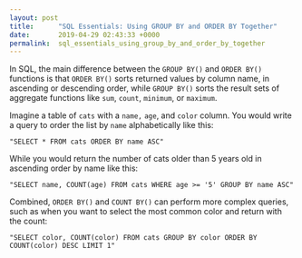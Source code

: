 ```yaml
---
layout: post
title:      "SQL Essentials: Using GROUP BY and ORDER BY Together"
date:       2019-04-29 02:43:33 +0000
permalink:  sql_essentials_using_group_by_and_order_by_together
---
```



In SQL, the main difference between the `GROUP BY()` and `ORDER BY()` functions is that `ORDER BY()` sorts returned values by column name, in ascending or descending order, while `GROUP BY()` sorts the result sets of aggregate functions like `sum`, `count`, `minimum`, or `maximum`.

Imagine a table of `cats` with a `name,` `age`, and `color` column. You would write a query to order the list by `name` alphabetically like this:

`"SELECT * FROM cats ORDER BY name ASC"`

While you would return the number of cats older than 5 years old in ascending order by name like this:

`"SELECT name, COUNT(age) FROM cats WHERE age >= '5' GROUP BY name ASC"`

Combined, `ORDER BY()` and `COUNT BY()` can perform more complex queries, such as when you want to select the most common color and return with the count:

`"SELECT color, COUNT(color) FROM cats GROUP BY color ORDER BY COUNT(color) DESC LIMIT 1"`

